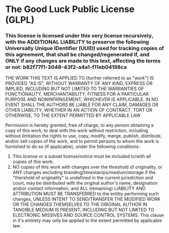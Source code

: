 # The Good Luck Public License (GLPL)

### This license is licensed under this very license recursively, with the ADDITIONAL LIABILITY to preserve the following Universally Unique IDentifier (UUID) used for tracking copies of this agreement, that shall be changed/regenerated if, and ONLY if any changes are made to this text, affecting the terms or not: b82f77f1-3048-43f2-a4a1-f11eb04198ca

THE WORK THIS TEXT IS APPLIED TO (further referred to as "work") IS PROVIDED "AS IS", WITHOUT WARRANTY OF ANY KIND, EXPRESS OR IMPLIED, INCLUDING BUT NOT LIMITED TO THE WARRANTIES OF FUNCTIONALITY, MERCHANTABILITY, FITNESS FOR A PARTICULAR PURPOSE AND NONINFRINGEMENT, WHICHEVER IS APPLICABLE. IN NO EVENT SHALL THE AUTHORS BE LIABLE FOR ANY CLAIM, DAMAGES OR OTHER LIABILITY, WHETHER IN AN ACTION OF CONTRACT, TORT OR OTHERWISE, TO THE EXTENT PERMITTED BY APPLICABLE LAW

Permission is hereby granted, free of charge, to any person obtaining a copy of this work, to deal with the work without restriction, including without limitation the rights to use, copy, modify, merge, publish, distribute, and/or sell copies of the work, and to permit persons to whom the work is furnished to do so (if applicable), under the following conditions:

1. This license or a subset license/notice must be included in/with all copies of this work.
2. NO copies of this work with changes over the threshold of originality, or ANY changes excluding branding/timestamps/medium/storage if the "thershold of originality" is undefined in the current jurisdiction and court, may be distributed with the original author's name, designation and/or contact information, and ALL (remaining) LIABILITY AND ATTRIBUTION MUST BE TRANSFERRED to the entitiy performing such changes, UNLESS INTENT TO SEND/TRANSFER THE MODIFIED WORK OR THE CHANGES THEMSELVES TO THE ORIGINAL AUTHOR IN TANGIBLE MEDIUM IS PRESENT, INCLUDING BUT NOT LIMITED TO ELECTRONIC MISSIVES AND SOURCE CONTROL SYSTEMS. This clause in it's entirety may only be applied to the extent permitted by applicable law.
